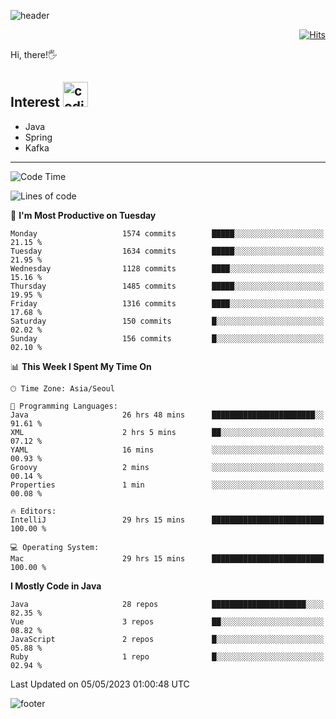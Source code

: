 ![header](https://capsule-render.vercel.app/api?type=soft&color=gradient&text=%20%20Gnoyes%20%20&fontAlign=30&fontSize=30&textBg=true&desc=Backend%20Developer&descAlign=60&descAlignY=50&&descSize=30)

<div align=right>
  
[![Hits](https://hits.seeyoufarm.com/api/count/incr/badge.svg?url=https%3A%2F%2Fgithub.com%2Fjeff-seyong)](https://hits.seeyoufarm.com)

</div>


Hi, there!🖐

## Interest <img src="https://media.giphy.com/media/bx3Cvt88j7PtM4SOaS/giphy.gif" alt="coding" width="40px" />

- Java
- Spring
- Kafka

---

<!--START_SECTION:waka-->
![Code Time](http://img.shields.io/badge/Code%20Time-490%20hrs%2032%20mins-blue)

![Lines of code](https://img.shields.io/badge/From%20Hello%20World%20I%27ve%20Written-818.2%20thousand%20lines%20of%20code-blue)

📅 **I'm Most Productive on Tuesday** 

```text
Monday                   1574 commits        █████░░░░░░░░░░░░░░░░░░░░   21.15 % 
Tuesday                  1634 commits        █████░░░░░░░░░░░░░░░░░░░░   21.95 % 
Wednesday                1128 commits        ████░░░░░░░░░░░░░░░░░░░░░   15.16 % 
Thursday                 1485 commits        █████░░░░░░░░░░░░░░░░░░░░   19.95 % 
Friday                   1316 commits        ████░░░░░░░░░░░░░░░░░░░░░   17.68 % 
Saturday                 150 commits         █░░░░░░░░░░░░░░░░░░░░░░░░   02.02 % 
Sunday                   156 commits         █░░░░░░░░░░░░░░░░░░░░░░░░   02.10 % 
```


📊 **This Week I Spent My Time On** 

```text
🕑︎ Time Zone: Asia/Seoul

💬 Programming Languages: 
Java                     26 hrs 48 mins      ███████████████████████░░   91.61 % 
XML                      2 hrs 5 mins        ██░░░░░░░░░░░░░░░░░░░░░░░   07.12 % 
YAML                     16 mins             ░░░░░░░░░░░░░░░░░░░░░░░░░   00.93 % 
Groovy                   2 mins              ░░░░░░░░░░░░░░░░░░░░░░░░░   00.14 % 
Properties               1 min               ░░░░░░░░░░░░░░░░░░░░░░░░░   00.08 % 

🔥 Editors: 
IntelliJ                 29 hrs 15 mins      █████████████████████████   100.00 % 

💻 Operating System: 
Mac                      29 hrs 15 mins      █████████████████████████   100.00 % 
```

**I Mostly Code in Java** 

```text
Java                     28 repos            █████████████████████░░░░   82.35 % 
Vue                      3 repos             ██░░░░░░░░░░░░░░░░░░░░░░░   08.82 % 
JavaScript               2 repos             █░░░░░░░░░░░░░░░░░░░░░░░░   05.88 % 
Ruby                     1 repo              █░░░░░░░░░░░░░░░░░░░░░░░░   02.94 % 
```




 Last Updated on 05/05/2023 01:00:48 UTC
<!--END_SECTION:waka-->

<!--

<div align=center>
  
[![Gmail Badge](https://img.shields.io/badge/Gmail-d14836?style=flat&logo=Gmail&logoColor=white&link=mailto:sedragon.kim@gmail.com)](mailto:sedragon.kim@gmail.com) 

</div>

-->


![footer](https://capsule-render.vercel.app/api?type=waving&color=gradient&height=300&section=footer&animation=twinkling&reversal=true)
